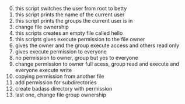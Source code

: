 0. this script switches the user from root to betty
1. this script prints the name of the current user
2. this script prints the groups the current user is in
3. change file ownership
4. this scripts creates an empty file called hello
5. this scripts gives execute permission to the file owner
6. gives the owner and the group execute access and others read only
7. gives execute permission to everyone
8. no permission to owner, group but yes to everyone
9. change permission to owner full acess, group read and execute and everyone execute write
10. copying permission from another file
11. add permission for subdirectories
12. create badass directory with permission
13. last one, change file group ownership